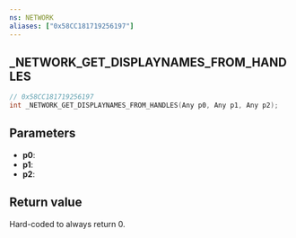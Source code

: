 ```yaml
---
ns: NETWORK
aliases: ["0x58CC181719256197"]
---
```

## _NETWORK_GET_DISPLAYNAMES_FROM_HANDLES

```c
// 0x58CC181719256197
int _NETWORK_GET_DISPLAYNAMES_FROM_HANDLES(Any p0, Any p1, Any p2);
```

## Parameters
* **p0**: 
* **p1**: 
* **p2**: 

## Return value
Hard-coded to always return 0.